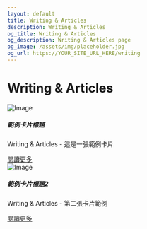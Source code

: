 ```yaml
---
layout: default
title: Writing & Articles
description: Writing & Articles
og_title: Writing & Articles
og_description: Writing & Articles page
og_image: /assets/img/placeholder.jpg
og_url: https://YOUR_SITE_URL_HERE/writing
---
```


<h1 data-i18n="writing">Writing & Articles</h1>

<!-- 卡片範例 -->
<div class="card">
    <img src="/assets/img/placeholder.jpg" alt="Image" loading="lazy">
    <div class="card-body">
        <h5 class="card-title">範例卡片標題</h5>
        <p class="card-text">Writing & Articles - 這是一張範例卡片</p>
        <a href="#" target="_blank" class="btn btn-primary">閱讀更多</a>
    </div>
</div>

<div class="card">
    <img src="/assets/img/placeholder.jpg" alt="Image" loading="lazy">
    <div class="card-body">
        <h5 class="card-title">範例卡片標題2</h5>
        <p class="card-text">Writing & Articles - 第二張卡片範例</p>
        <a href="#" target="_blank" class="btn btn-primary">閱讀更多</a>
    </div>
</div>

